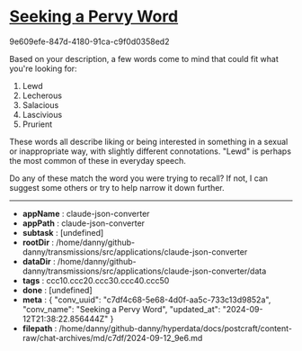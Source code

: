 # [Seeking a Pervy Word](https://claude.ai/chat/c7df4c68-5e68-4d0f-aa5c-733c13d9852a)

9e609efe-847d-4180-91ca-c9f0d0358ed2

 Based on your description, a few words come to mind that could fit what you're looking for:

1. Lewd
2. Lecherous 
3. Salacious
4. Lascivious
5. Prurient

These words all describe liking or being interested in something in a sexual or inappropriate way, with slightly different connotations. "Lewd" is perhaps the most common of these in everyday speech.

Do any of these match the word you were trying to recall? If not, I can suggest some others or try to help narrow it down further.

---

* **appName** : claude-json-converter
* **appPath** : claude-json-converter
* **subtask** : [undefined]
* **rootDir** : /home/danny/github-danny/transmissions/src/applications/claude-json-converter
* **dataDir** : /home/danny/github-danny/transmissions/src/applications/claude-json-converter/data
* **tags** : ccc10.ccc20.ccc30.ccc40.ccc50
* **done** : [undefined]
* **meta** : {
  "conv_uuid": "c7df4c68-5e68-4d0f-aa5c-733c13d9852a",
  "conv_name": "Seeking a Pervy Word",
  "updated_at": "2024-09-12T21:38:22.856444Z"
}
* **filepath** : /home/danny/github-danny/hyperdata/docs/postcraft/content-raw/chat-archives/md/c7df/2024-09-12_9e6.md